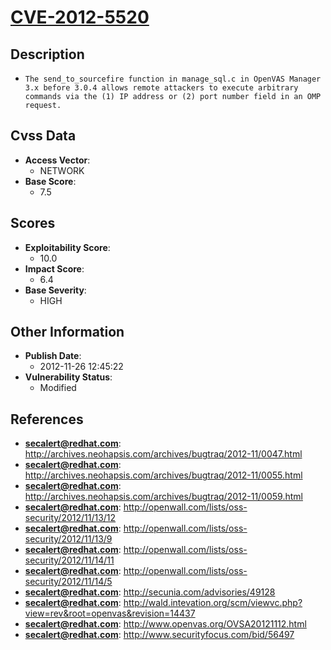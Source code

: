 
# [CVE-2012-5520](https://cve.mitre.org/cgi-bin/cvename.cgi?name=CVE-2012-5520)

## Description

- `The send_to_sourcefire function in manage_sql.c in OpenVAS Manager 3.x before 3.0.4 allows remote attackers to execute arbitrary commands via the (1) IP address or (2) port number field in an OMP request.`

## Cvss Data

- **Access Vector**:
  - NETWORK
- **Base Score**:
  - 7.5

## Scores

- **Exploitability Score**:
  - 10.0
- **Impact Score**:
  - 6.4
- **Base Severity**:
  - HIGH

## Other Information

- **Publish Date**:
  - 2012-11-26 12:45:22
- **Vulnerability Status**:
  - Modified

## References

- **secalert@redhat.com**: http://archives.neohapsis.com/archives/bugtraq/2012-11/0047.html
- **secalert@redhat.com**: http://archives.neohapsis.com/archives/bugtraq/2012-11/0055.html
- **secalert@redhat.com**: http://archives.neohapsis.com/archives/bugtraq/2012-11/0059.html
- **secalert@redhat.com**: http://openwall.com/lists/oss-security/2012/11/13/12
- **secalert@redhat.com**: http://openwall.com/lists/oss-security/2012/11/13/9
- **secalert@redhat.com**: http://openwall.com/lists/oss-security/2012/11/14/11
- **secalert@redhat.com**: http://openwall.com/lists/oss-security/2012/11/14/5
- **secalert@redhat.com**: http://secunia.com/advisories/49128
- **secalert@redhat.com**: http://wald.intevation.org/scm/viewvc.php?view=rev&root=openvas&revision=14437
- **secalert@redhat.com**: http://www.openvas.org/OVSA20121112.html
- **secalert@redhat.com**: http://www.securityfocus.com/bid/56497
